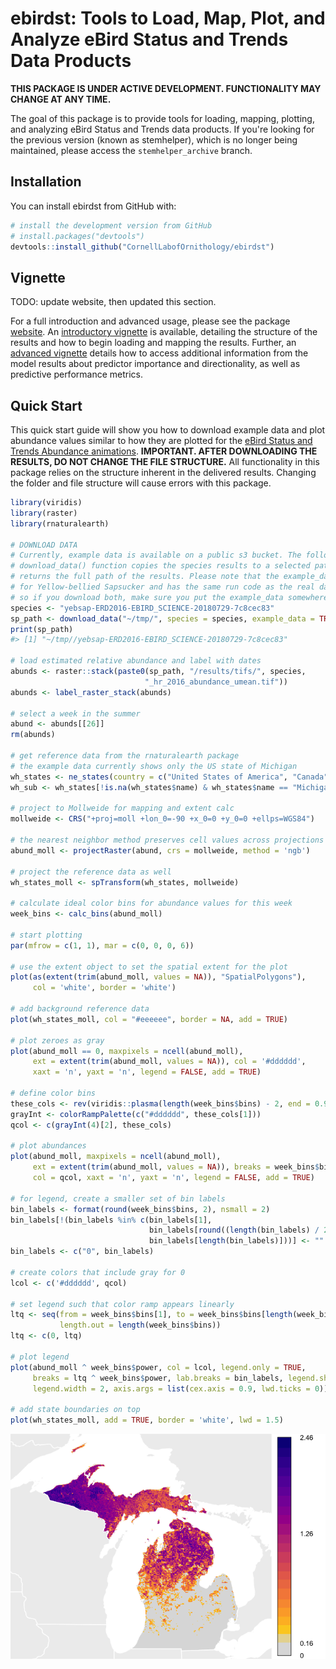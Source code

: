 
<!-- README.md is generated from README.Rmd. Please edit that file -->
ebirdst: Tools to Load, Map, Plot, and Analyze eBird Status and Trends Data Products
====================================================================================

<!-- [![License: GPL v3](https://img.shields.io/badge/License-GPL%20v3-blue.svg)](http://www.gnu.org/licenses/gpl-3.0) -->
**THIS PACKAGE IS UNDER ACTIVE DEVELOPMENT. FUNCTIONALITY MAY CHANGE AT ANY TIME.**

The goal of this package is to provide tools for loading, mapping, plotting, and analyzing eBird Status and Trends data products. If you're looking for the previous version (known as stemhelper), which is no longer being maintained, please access the `stemhelper_archive` branch.

Installation
------------

You can install ebirdst from GitHub with:

``` r
# install the development version from GitHub
# install.packages("devtools")
devtools::install_github("CornellLabofOrnithology/ebirdst")
```

Vignette
--------

TODO: update website, then updated this section.

For a full introduction and advanced usage, please see the package [website](https://cornelllabofornithology.github.io/ebirdst). An [introductory vignette](https://cornelllabofornithology.github.io/ebirdst/articles/stem-intro-mapping.html) is available, detailing the structure of the results and how to begin loading and mapping the results. Further, an [advanced vignette](https://cornelllabofornithology.github.io/ebirdst/articles/stem-pipd.html) details how to access additional information from the model results about predictor importance and directionality, as well as predictive performance metrics.

Quick Start
-----------

This quick start guide will show you how to download example data and plot abundance values similar to how they are plotted for the [eBird Status and Trends Abundance animations](https://ebird.org/science/status-and-trends/woothr/abundance-map-weekly). **IMPORTANT. AFTER DOWNLOADING THE RESULTS, DO NOT CHANGE THE FILE STRUCTURE.** All functionality in this package relies on the structure inherent in the delivered results. Changing the folder and file structure will cause errors with this package.

``` r
library(viridis)
library(raster)
library(rnaturalearth)

# DOWNLOAD DATA
# Currently, example data is available on a public s3 bucket. The following 
# download_data() function copies the species results to a selected path and 
# returns the full path of the results. Please note that the example_data is
# for Yellow-bellied Sapsucker and has the same run code as the real data,
# so if you download both, make sure you put the example_data somewhere else.
species <- "yebsap-ERD2016-EBIRD_SCIENCE-20180729-7c8cec83"
sp_path <- download_data("~/tmp/", species = species, example_data = TRUE)
print(sp_path)
#> [1] "~/tmp//yebsap-ERD2016-EBIRD_SCIENCE-20180729-7c8cec83"

# load estimated relative abundance and label with dates
abunds <- raster::stack(paste0(sp_path, "/results/tifs/", species, 
                              "_hr_2016_abundance_umean.tif"))
abunds <- label_raster_stack(abunds)

# select a week in the summer
abund <- abunds[[26]]
rm(abunds)

# get reference data from the rnaturalearth package
# the example data currently shows only the US state of Michigan
wh_states <- ne_states(country = c("United States of America", "Canada"))
wh_sub <- wh_states[!is.na(wh_states$name) & wh_states$name == "Michigan", ]

# project to Mollweide for mapping and extent calc
mollweide <- CRS("+proj=moll +lon_0=-90 +x_0=0 +y_0=0 +ellps=WGS84")

# the nearest neighbor method preserves cell values across projections
abund_moll <- projectRaster(abund, crs = mollweide, method = 'ngb')

# project the reference data as well
wh_states_moll <- spTransform(wh_states, mollweide)

# calculate ideal color bins for abundance values for this week
week_bins <- calc_bins(abund_moll)

# start plotting
par(mfrow = c(1, 1), mar = c(0, 0, 0, 6))

# use the extent object to set the spatial extent for the plot
plot(as(extent(trim(abund_moll, values = NA)), "SpatialPolygons"), 
     col = 'white', border = 'white')

# add background reference data
plot(wh_states_moll, col = "#eeeeee", border = NA, add = TRUE)

# plot zeroes as gray
plot(abund_moll == 0, maxpixels = ncell(abund_moll),
     ext = extent(trim(abund_moll, values = NA)), col = '#dddddd', 
     xaxt = 'n', yaxt = 'n', legend = FALSE, add = TRUE)

# define color bins
these_cols <- rev(viridis::plasma(length(week_bins$bins) - 2, end = 0.9))
grayInt <- colorRampPalette(c("#dddddd", these_cols[1]))
qcol <- c(grayInt(4)[2], these_cols)

# plot abundances
plot(abund_moll, maxpixels = ncell(abund_moll),
     ext = extent(trim(abund_moll, values = NA)), breaks = week_bins$bins,
     col = qcol, xaxt = 'n', yaxt = 'n', legend = FALSE, add = TRUE)

# for legend, create a smaller set of bin labels
bin_labels <- format(round(week_bins$bins, 2), nsmall = 2)
bin_labels[!(bin_labels %in% c(bin_labels[1],
                               bin_labels[round((length(bin_labels) / 2)) + 1],
                               bin_labels[length(bin_labels)]))] <- ""
bin_labels <- c("0", bin_labels)

# create colors that include gray for 0
lcol <- c('#dddddd', qcol)

# set legend such that color ramp appears linearly
ltq <- seq(from = week_bins$bins[1], to = week_bins$bins[length(week_bins$bins)],
           length.out = length(week_bins$bins))
ltq <- c(0, ltq)

# plot legend
plot(abund_moll ^ week_bins$power, col = lcol, legend.only = TRUE,
     breaks = ltq ^ week_bins$power, lab.breaks = bin_labels, legend.shrink = 0.97,
     legend.width = 2, axis.args = list(cex.axis = 0.9, lwd.ticks = 0))

# add state boundaries on top
plot(wh_states_moll, add = TRUE, border = 'white', lwd = 1.5)
```

<img src="README-quick_start-1.png" style="display: block; margin: auto;" />
